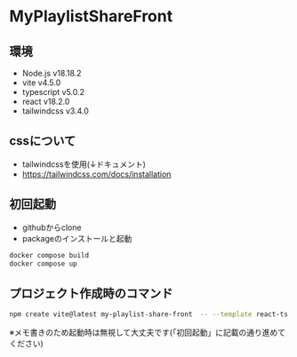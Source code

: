 # MyPlaylistShareFront

## 環境
* Node.js v18.18.2
* vite v4.5.0
* typescript v5.0.2
* react v18.2.0
* tailwindcss v3.4.0

## cssについて
* tailwindcssを使用(↓ドキュメント)
* https://tailwindcss.com/docs/installation

## 初回起動
* githubからclone
* packageのインストールと起動
```sh
docker compose build
docker compose up
```

## プロジェクト作成時のコマンド
```sh
npm create vite@latest my-playlist-share-front  -- --template react-ts
```
※メモ書きのため起動時は無視して大丈夫です(「初回起動」に記載の通り進めてください)
